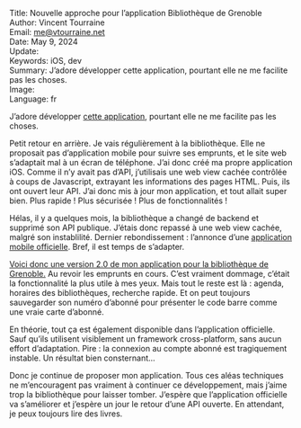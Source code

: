 Title:     Nouvelle approche pour l’application Bibliothèque de Grenoble  
Author:    Vincent Tourraine  
Email:     me@vtourraine.net  
Date:      May 9, 2024  
Update:    
Keywords:  iOS, dev  
Summary:   J’adore développer cette application, pourtant elle ne me facilite pas les choses.  
Image:     
Language:  fr  


J’adore développer [cette application](https://apps.apple.com/app/grenoble-municipal-library/id1483022528?mt=8), pourtant elle ne me facilite pas les choses.

Petit retour en arrière. Je vais régulièrement à la bibliothèque. Elle ne proposait pas d’application mobile pour suivre ses emprunts, et le site web s’adaptait mal à un écran de téléphone. J’ai donc créé ma propre application iOS. Comme il n’y avait pas d’API, j’utilisais une web view cachée contrôlée à coups de Javascript, extrayant les informations des pages HTML. Puis, ils ont ouvert leur API. J’ai donc mis à jour mon application, et tout allait super bien. Plus rapide ! Plus sécurisée ! Plus de fonctionnalités !

Hélas, il y a quelques mois, la bibliothèque a changé de backend et supprimé son API publique. J’étais donc repassé à une web view cachée, malgré son instablilité. Dernier rebondissement : l’annonce d’une [application mobile officielle](https://apps.apple.com/fr/app/mobithèque/id1533403286). Bref, il est temps de s’adapter.

[Voici donc une version 2.0 de mon application pour la bibliothèque de Grenoble.](https://apps.apple.com/app/grenoble-municipal-library/id1483022528?mt=8) Au revoir les emprunts en cours. C’est vraiment dommage, c’était la fonctionnalité la plus utile à mes yeux. Mais tout le reste est là : agenda, horaires des bibliothèques, recherche rapide. Et on peut toujours sauvegarder son numéro d’abonné pour présenter le code barre comme une vraie carte d’abonné.

En théorie, tout ça est également disponible dans l’application officielle. Sauf qu’ils utilisent visiblement un framework cross-platform, sans aucun effort d’adaptation. Pire : la connexion au compte abonné est tragiquement instable. Un résultat bien consternant…

Donc je continue de proposer mon application. Tous ces aléas techniques ne m’encouragent pas vraiment à continuer ce développement, mais j’aime trop la bibliothèque pour laisser tomber. J’espère que l’application officielle va s’améliorer et j’espère un jour le retour d’une API ouverte. En attendant, je peux toujours lire des livres.
